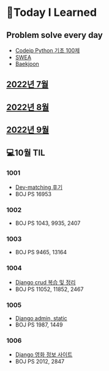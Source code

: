 # 📖Today I Learned

## Problem solve every day
* [Codeip Python 기초 100제](./Python_codeup/README.md)
* [SWEA](./SWEA/README.md)
* [Baekjoon](./Baekjoon/README.md)


## [2022년 7월](./202207TIL.md)
## [2022년 8월](./202208TIL.md)
## [2022년 9월](./202209TIL.md)

## 💻10월 TIL

### 1001
* [Dev-matching 후기](./programmers/dev_matching_baekend.md)
* BOJ PS 16953

### 1002
* BOJ PS 1043, 9935, 2407

### 1003
* BOJ PS 9465, 13164

### 1004
* [Django crud 복습 및 정리](./수업내용/1004/Django_day7.md)
* BOJ PS 11052, 11852, 2467

### 1005
* [Django admin, static](./수업내용/1005/Django_day8.md)
* BOJ PS 1987, 1449

### 1006
* [Django 영화 정보 사이트](./수업내용/1006/Django_day9.md)
* BOJ PS 2012, 2847